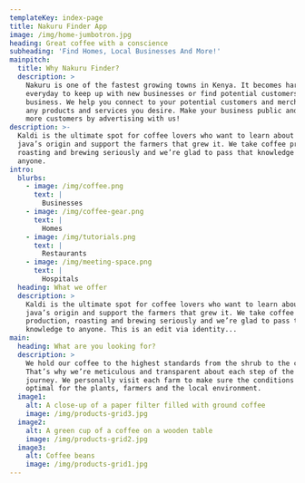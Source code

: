```yaml
---
templateKey: index-page
title: Nakuru Finder App
image: /img/home-jumbotron.jpg
heading: Great coffee with a conscience
subheading: 'Find Homes, Local Businesses And More!'
mainpitch:
  title: Why Nakuru Finder?
  description: >
    Nakuru is one of the fastest growing towns in Kenya. It becomes harder
    everyday to keep up with new businesses or find potential customers for your
    business. We help you connect to your potential customers and merchants, and
    any products and services you desire. Make your business public and attract
    more customers by advertising with us!
description: >-
  Kaldi is the ultimate spot for coffee lovers who want to learn about their
  java’s origin and support the farmers that grew it. We take coffee production,
  roasting and brewing seriously and we’re glad to pass that knowledge to
  anyone.
intro:
  blurbs:
    - image: /img/coffee.png
      text: |
        Businesses
    - image: /img/coffee-gear.png
      text: |
        Homes
    - image: /img/tutorials.png
      text: |
        Restaurants
    - image: /img/meeting-space.png
      text: |
        Hospitals
  heading: What we offer
  description: >
    Kaldi is the ultimate spot for coffee lovers who want to learn about their
    java’s origin and support the farmers that grew it. We take coffee
    production, roasting and brewing seriously and we’re glad to pass that
    knowledge to anyone. This is an edit via identity...
main:
  heading: What are you looking for?
  description: >
    We hold our coffee to the highest standards from the shrub to the cup.
    That’s why we’re meticulous and transparent about each step of the coffee’s
    journey. We personally visit each farm to make sure the conditions are
    optimal for the plants, farmers and the local environment.
  image1:
    alt: A close-up of a paper filter filled with ground coffee
    image: /img/products-grid3.jpg
  image2:
    alt: A green cup of a coffee on a wooden table
    image: /img/products-grid2.jpg
  image3:
    alt: Coffee beans
    image: /img/products-grid1.jpg
---
```


